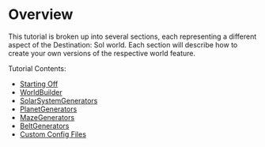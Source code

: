 # Overview

This tutorial is broken up into several sections, each representing a different aspect of the Destination: Sol world. Each section will describe how to create your own versions of the respective world feature.

Tutorial Contents:

* [Starting Off](tutorial/01_starting-off.md)
* [WorldBuilder](tutorial/02_world-builder.md)
* [SolarSystemGenerators](tutorial/03_solar-system-generators.md)
* [PlanetGenerators](tutorial/04_planet-generators.md)
* [MazeGenerators](tutorial/05_maze-generators.md)
* [BeltGenerators](tutorial/06_belt-generators.md)
* [Custom Config Files](tutorial/07_custom-config-files.md)